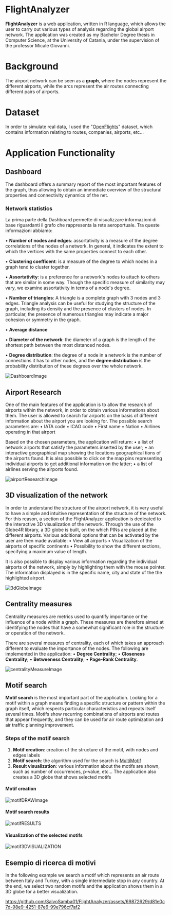 # FlightAnalyzer

**FlightAnalyzer** is a web application, written in R language, which allows the user to carry out various types of analysis regarding the global airport network.
The application was created as my Bachelor Degree thesis in Computer Science, at the University of Catania, under the supervision of the professor Micale Giovanni.

# Background

The airport network can be seen as a **graph**, where the nodes represent the different airports, while the arcs represent the air routes connecting different pairs of airports.

# Dataset
In order to simulate real data, I used the "[OpenFlights](https://openflights.org/data.html)" dataset, which contains information relating to routes, companies, airports, etc...

# Application Functionality

## Dashboard

The dashboard offers a summary report of the most important features of the graph, thus allowing to obtain an immediate overview of the structural properties and connectivity dynamics of the net.

### Network statistics
La prima parte della Dashboard permette di visualizzare informazioni di base riguardanti il grafo che rappresenta la rete aeroportuale. Tra queste informazioni abbiamo: 

• **Number of nodes and edges**: assortativity is a measure of the degree correlations of the nodes of a network. In general, it indicates the extent to which the vertices with the same properties connect to each other.

• **Clustering coefficent**: is a measure of the degree to which nodes in a graph tend to cluster together.

• **Assortativity**: is a preference for a network's nodes to attach to others that are similar in some way. Though the specific measure of similarity may vary, we examine assortativity in terms of a node's degree.

• **Number of triangles**: A triangle is a complete graph with 3 nodes and 3 edges.
Triangle analysis can be useful for studying the structure of the graph, including its density and the presence of clusters of nodes. In particular, the presence of numerous triangles may indicate a major cohesion or symmetry in the graph.

• **Average distance**

• **Diameter of the network**: the diameter of a graph is the length of the shortest path between the most distanced nodes.

• **Degree distribution**: the degree of a node in a network is the number of connections it has to other nodes, and the **degree distribution** is the probability distribution of these degrees over the whole network.

![DashboardImage](screenshot/dashboard.png)


## Airport Research
One of the main features of the application is to allow the research of airports within the network, in order to obtain various informations about them.
The user is allowed to search for airports on the basis of different information about the airport you are looking for.
The possible search parameters are:
• IATA code
• ICAO code
• First name
• Nation
• Airlines operating in that airport

Based on the chosen parameters, the application will return:
• a list of network airports that satisfy the parameters inserted by the user;
• an interactive geographical map showing the locations geographical tions of the airports found. It is also possible to click on the map pins representing individual airports to get additional information on the latter;
• a list of airlines serving the airports found.

![airportResearchImage](screenshot/ricercaAeroporto.png)

## 3D visualization of the network

In order to understand the structure of the airport network, it is very useful to have a simple and intuitive representation of the structure of the network. For this reason, a section of the FlightAnalyzer application is dedicated to the interactive 3D visualization of the network.
Through the use of the Globe4R library, a 3D globe is built, on the which PINs are placed at the different airports.
Various additional options that can be activated by the user are then made available:
• View all airports
• Visualization of the airports of specific continents
• Possibility to show the different sections, specifying a maximum value of length.

It is also possible to display various information regarding the individual airports of the network, simply by highlighting them with the mouse pointer.
The information displayed is in the specific name, city and state of the the highlighted airport.

![3dGlobeImage](screenshot/glob3d.png)


## Centrality measures

Centrality measures are metrics used to quantify importance or the influence of a node within a graph. These measures are therefore aimed at identifying the nodes that have a somewhat significant role in the structure or operation of the network.

There are several measures of centrality, each of which takes an approach
different to evaluate the importance of the nodes. 
The following are implemented in the application:
• **Degree Centrality**;
• **Closeness Centrality**;
• **Betweeness Centrality**;
• **Page-Rank Centrality**.

![centralityMeasureImage](screenshot/centrality.png)

## Motif search

**Motif search** is the most important part of the application.
Looking for a motif within a graph means finding a specific structure or pattern within the graph itself, which respects particular characteristics and repeats itself several times.
Motifs show recurring combinations of airports and routes that appear frequently, and they can be used for air route optimization and air traffic planning improvement.

### Steps of the motif search

1. **Motif creation**:   creation of the structure of the motif, with nodes and edges labels
2. **Motif search**:  the algorithm used for the search is [MultiMotif](https://alpha.dmi.unict.it/~gmicale/multiMotif/)
3. **Result visualization**: various information about the motifs are shown, such as number of occurrences, p-value, etc...
The application also creates a 3D globe that shows selected motifs

#### Motif creation
![motifDRAWImage](screenshot/disegnoMotivo.png)

#### Motif search results
![motifRESULTS](screenshot/motiviRisultati.png)

#### Visualization of the selected motifs
![motif3DVISUALIZATION](screenshot/globoMotivi.png)

## Esempio di ricerca di motivi
In the following example we search a motif which represents an air route between Italy and Turkey, with a single intermediate stop in any country.
At the end, we select two random motifs and the application shows them in a 3D globe for a better visualization.

https://github.com/SalvoSamba01/FlightAnalyzer/assets/69872629/d81e0c7d-98e9-4251-87e6-99e796cf7af2
